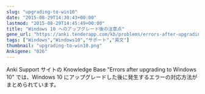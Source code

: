 ```yaml
---
slug: "upgrading-to-win10"
date: "2015-08-29T14:30:43+00:00"
lastmod: "2015-08-29T14:45:49+00:00"
title: "Windows 10 へのアップグレード後の注意点"
gene_url: "https://anki.tenderapp.com/kb/problems/errors-after-upgrading-to-windows-10"
tags: ["Windows","Windows10","サポート","英文"]
thumbnail: "upgrading-to-win10.png"
Ankigene: "026"
---
```

Anki Support サイトの Knowledge Base "Errors after upgrading to Windows 10" では、Windows 10 にアップグレードした後に発生するエラーの対応方法がまとめられています。

